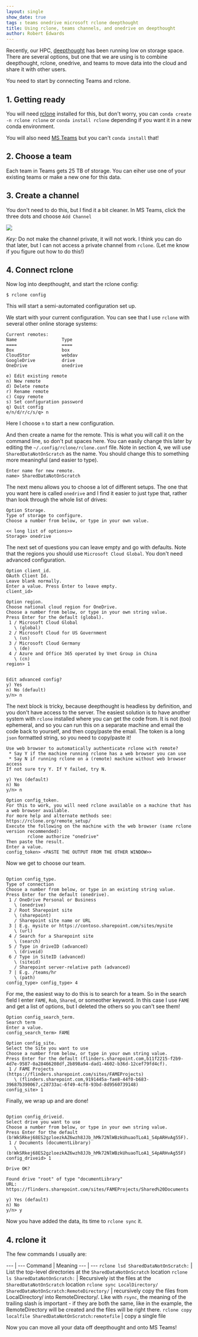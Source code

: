 ```yaml
---
layout: single
show_date: true
tags : teams onedrive microsoft rclone deepthought
title: Using rclone, teams channels, and onedrive on deepthought
author: Robert Edwards
---
```


Recently, our HPC, [deepthought](https://deepteachweb.flinders.edu.au/dtdash/) has been running low on storage space. There are several options, but one that we are using is to combine deepthought, rclone, onedrive, and teams to move data into the cloud and share it with other users.

You need to start by connecting Teams and rclone.

## 1. Getting ready

You will need [rclone](https://rclone.org/) installed for this, but don't worry, you can `conda create -n rclone rclone` or `conda install rclone` depending if you want it in a new conda environment.

You will also need [MS Teams](https://www.microsoft.com/en-au/microsoft-teams/log-in) but you can't `conda install` that!

## 2. Choose a team

Each team in Teams gets 25 TB of storage. You can eiher use one of your existing teams or make a new one for this data.

## 3. Create a channel

You don't need to do this, but I find it a bit cleaner. In MS Teams, click the three dots and choose `Add Channel` 

[![](/assets/images/teamsrclone/addchannel.png)](/assets/images/teamsrclone/addchannel.png)

*Key:* Do not make the channel private, it will not work. I think you can do that later, but I can not access a private channel from `rclone`. (Let me know if you figure out how to do this!)


## 4. Connect rclone

Now log into deepthought, and start the rclone config:

```
$ rclone config
```

This will start a semi-automated configuration set up.


We start with your current configuration. You can see that I use `rclone` with several other online storage systems:

```
Current remotes:
Name                 Type
====                 ====
Box                  box
CloudStor            webdav
GoogleDrive          drive
OneDrive             onedrive

e) Edit existing remote
n) New remote
d) Delete remote
r) Rename remote
c) Copy remote
s) Set configuration password
q) Quit config
e/n/d/r/c/s/q> n 
```

Here I choose `n` to start a new configuration.

And then create a name for the remote. This is what you will call it on the command line, so don't put spaces here. You can easily change this later by editing the `~/.config/rclone/rclone.conf` file. Note in section 4, we will use `SharedDataNotOnScratch` as the name. You should change this to something more meaningful (and easier to type).

```
Enter name for new remote.
name> SharedDataNotOnScratch
```


The next menu allows you to choose a lot of different setups. The one that you want here is called `onedrive` and I find it easier to just type that, rather than look through the whole list of drives:

```
Option Storage.
Type of storage to configure.
Choose a number from below, or type in your own value.    

<< long list of options>>
Storage> onedrive
```

The next set of questions you can leave empty and go with defaults. Note that the regions you should use `Microsoft Cloud Global`. You don't need advanced configuration.

```
Option client_id.
OAuth Client Id.
Leave blank normally.
Enter a value. Press Enter to leave empty.
client_id>

Option region.
Choose national cloud region for OneDrive.
Choose a number from below, or type in your own string value.
Press Enter for the default (global).
 1 / Microsoft Cloud Global
   \ (global)
 2 / Microsoft Cloud for US Government
   \ (us)
 3 / Microsoft Cloud Germany
   \ (de)
 4 / Azure and Office 365 operated by Vnet Group in China
   \ (cn)
region> 1


Edit advanced config?
y) Yes
n) No (default)
y/n> n
```

The next block is tricky, because deepthought is headless by definition, and you don't have access to the server. The easiest solution is to have another system with `rclone` installed where you can get the code from. It is not (too) ephemeral, and so you can run this on a separate machine and email the code back to yourself, and then copy/paste the email. The token is a long `json` formatted string, so you need to copy/paste it!

```
Use web browser to automatically authenticate rclone with remote?
 * Say Y if the machine running rclone has a web browser you can use
 * Say N if running rclone on a (remote) machine without web browser access
If not sure try Y. If Y failed, try N.

y) Yes (default)
n) No
y/n> n

Option config_token.
For this to work, you will need rclone available on a machine that has
a web browser available.
For more help and alternate methods see: https://rclone.org/remote_setup/
Execute the following on the machine with the web browser (same rclone
version recommended):
        rclone authorize "onedrive"
Then paste the result.
Enter a value.
config_token> <PASTE THE OUTPUT FROM THE OTHER WINDOW>>
```


Now we get to choose our team. 

```

Option config_type.
Type of connection
Choose a number from below, or type in an existing string value.
Press Enter for the default (onedrive).
 1 / OneDrive Personal or Business
   \ (onedrive)
 2 / Root Sharepoint site
   \ (sharepoint)
   / Sharepoint site name or URL
 3 | E.g. mysite or https://contoso.sharepoint.com/sites/mysite
   \ (url)
 4 / Search for a Sharepoint site
   \ (search)
 5 / Type in driveID (advanced)
   \ (driveid)
 6 / Type in SiteID (advanced)
   \ (siteid)
   / Sharepoint server-relative path (advanced)
 7 | E.g. /teams/hr
   \ (path)
config_type> config_type> 4
```

For me, the easiest way to do this is to search for a team. So in the search field I enter `FAME`, `Rob`, `Shared`, or someother keyword. In this case I use `FAME` and get a list of options, but I deleted the others so you can't see them!


```
Option config_search_term.
Search term
Enter a value.
config_search_term> FAME

Option config_site.
Select the Site you want to use
Choose a number from below, or type in your own string value.
Press Enter for the default (flinders.sharepoint.com,b11f2215-f2b9-4d7e-9587-0a28466208df,2b898a94-dad1-4602-b36d-12cef79fd4cf).
 1 / FAME Projects (https://flinders.sharepoint.com/sites/FAMEProjects)
   \ (flinders.sharepoint.com,9191445a-fae8-44f0-b683-39687b390067,c28733ac-6f49-4cf8-93bd-8d9560739148)
config_site> 1
```

Finally, we wrap up and are done!

```

Option config_driveid.
Select drive you want to use
Choose a number from below, or type in your own string value.
Press Enter for the default (b!WkSRkej68ES2gzloezkAZ6wzh8JJb_hMk72NlWBzkUhuaoTLoA1_S4pARHvAg55F).
 1 / Documents (documentLibrary)
   \ (b!WkSRkej68ES2gzloezkAZ6wzh8JJb_hMk72NlWBzkUhuaoTLoA1_S4pARHvAg55F)
config_driveid> 1

Drive OK?

Found drive "root" of type "documentLibrary"
URL: https://flinders.sharepoint.com/sites/FAMEProjects/Shared%20Documents

y) Yes (default)
n) No
y/n> y
```

Now you have added the data, its time to `rclone sync` it.

## 4. rclone it

The few commands I usually are:

--- | ---
Command | Meaning
--- | ---
`rclone lsd SharedDataNotOnScratch:` | List the top-level directories at the `SharedDataNotOnScratch` location
`rclone ls SharedDataNotOnScratch:` | Recursively ist the files at the `SharedDataNotOnScratch` location
`rclone sync LocalDirectory/ SharedDataNotOnScratch:RemoteDirectory/` | recursively copy the files from LocalDirectory/ into RemoteDirectory/. Like with `rsync`, the meaning of the trailing slash is important  - if they are both the same, like in the example, the RemoteDirectory will be created and the files will be right there.
`rclone copy localfile SharedDataNotOnScratch:remotefile` | copy a single file

Now you can move all your data off deepthought and onto MS Teams!
